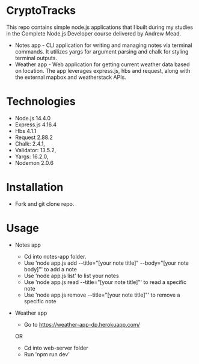 # CryptoTracks

This repo contains simple node.js applications that I built during my studies in the Complete Node.js Developer course delivered by Andrew Mead. 

- Notes app - CLI application for writing and managing notes via terminal commands. It utilizes yargs for argument parsing and chalk for styling terminal outputs.
- Weather app - Web application for getting current weather data based on location. The app leverages express.js, hbs and request, along with the external mapbox and weatherstack APIs.

# Technologies

- Node.js 14.4.0
- Express.js 4.16.4
- Hbs 4.1.1
- Request 2.88.2
- Chalk: 2.4.1,
- Validator: 13.5.2,
- Yargs: 16.2.0,
- Nodemon 2.0.6

# Installation

- Fork and git clone repo. 

# Usage

- Notes app
    - Cd into notes-app folder.
    - Use 'node app.js add --title="[your note title]" --body="[your note body]"' to add a note
    - Use 'node app.js list' to list your notes
    - Use 'node app.js read  --title="[your note title]"' to read a specific note
    - Use 'node app.js remove  --title="[your note title]"' to remove a specific note

- Weather app
    - Go to https://weather-app-dp.herokuapp.com/ 

    OR

    - Cd into web-server folder
    - Run 'npm run dev'
